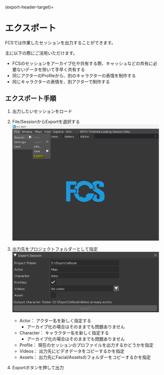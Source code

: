 (export-header-target)=
# エクスポート

FCSでは作業したセッションを出力することができます。

主に以下の際にご活用いただけます。

- FCSのセッションをアーカイブ化や共有する際、キャッシュなどの共有に必要ないデータを除いて手早く共有する
- 同じアクターのProfileから、別のキャラクターの表情を制作する
- 同じキャラクターの表情を、別アクターで制作する


## エクスポート手順

1. 出力したいセッションをロード
  
2. File/SessionからExportを選択する
![](images/menu_bar.jpg)


4. 出力先をプロジェクトフォルダーとして指定
![](images/export_window.jpg)

   - Actor： アクター名を新しく指定する
       - アーカイブ化の場合はそのままでも問題ありません
   - Character： キャラクター名を新しく指定する
       - アーカイブ化の場合はそのままでも問題ありません
   - Profile： 現在のセッションのプロファイルを出力するかどうかを指定
   - Videos： 出力先にビデオデータをコピーするかを指定
   - Assets： 出力先にFacial/Assetsのフォルダーをコピーするかを指定
   
3. Exportボタンを押して出力
